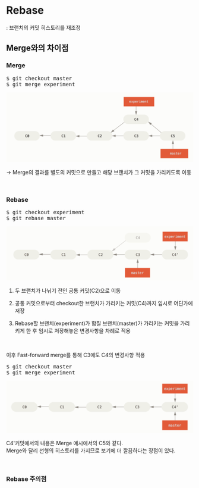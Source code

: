 # Rebase

: 브랜치의 커밋 히스토리를 재조정

## Merge와의 차이점

### Merge

<pre>$ git checkout master
$ git merge experiment</pre>

![Alt text](image-1.png)

→ Merge의 결과를 별도의 커밋으로 만들고 해당 브랜치가 그 커밋을 가리키도록 이동

</br>

### Rebase

<pre>$ git checkout experiment
$ git rebase master</pre>

![Alt text](image-2.png)

1. 두 브랜치가 나뉘기 전인 공통 커밋(C2)으로 이동

2. 공통 커밋으로부터 checkout한 브랜치가 가리키는 커밋(C4)까지 임시로 어딘가에 저장

3. Rebase할 브랜치(experiment)가 합칠 브랜치(master)가 가리키는 커밋을 가리키게 한 후 임시로 저장해놓은 변경사항을 차례로 적용

</br>

이후 Fast-forward merge를 통해 C3에도 C4의 변경사항 적용

<pre>$ git checkout master
$ git merge experiment</pre>

![Alt text](image-3.png)

C4'커밋에서의 내용은 Merge 예시에서의 C5와 같다.</br>
Merge와 달리 선형의 히스토리를 가지므로 보기에 더 깔끔하다는 장점이 있다.

</br>

### Rebase 주의점
